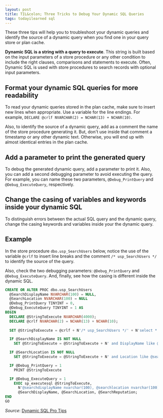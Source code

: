 ```yaml
---
layout: post
title: TIL&colon; Three Tricks to Debug Your Dynamic SQL Queries
tags: todayilearned sql
---
```


These three tips will help you to troubleshoot your dynamic queries and identify the source of a dynamic query when you find one in your query store or plan cache.

**Dynamic SQL is a string with a query to execute**. This string is built based on the input parameters of a store procedure or any other condition to include the right clauses, comparisons and statements to execute. Often, Dynamic SQL is used with store procedures to search records with optional input parameters.

## Format your dynamic SQL queries for more readability

To read your dynamic queries stored in the plan cache, make sure to insert new lines when appropriate. Use a variable for the line endings. For example, `DECLARE @crlf NVARCHAR(2) = NCHAR(13) + NCHAR(10)`.

Also, to identify the source of a dynamic query, add as a comment the name of the store procedure generating it. But, don't use inside that comment a timestamp or any other dynamic text. Otherwise, you will end up with almost identical entries in the plan cache.

## Add a parameter to print the generated query

To debug the generated dynamic query, add a parameter to print it. Also, you can add a second debugging parameter to avoid executing the query. For example, you can name these two parameters, `@Debug_PrintQuery` and `@Debug_ExecuteQuery`, respectively.

## Change the casing of variables and keywords inside your dynamic SQL

To distinguish errors between the actual SQL query and the dynamic query, change the casing keywords and variables inside your the dynamic query.

## Example

In the store procedure `dbo.usp_SearchUsers` below, notice the use of the variable `@crlf` to insert line breaks and the comment `/* usp_SearchUsers */` to identify the source of the query. 

Also, check the two debugging parameters: `@Debug_PrintQuery` and `@Debug_ExecuteQuery`. And, finally, see how the casing is different inside the dynamic SQL.

```sql
CREATE OR ALTER PROC dbo.usp_SearchUsers
  @SearchDisplayName NVARCHAR(100) = NULL,
  @SearchLocation NVARCHAR(100) = NULL
  @Debug_PrintQuery TINYINT = 0,
  @Debug_ExecuteQuery TINYINT = 1 AS
BEGIN
  DECLARE @StringToExecute NVARCHAR(4000);
  DECLARE @crlf NVARCHAR(2) = NCHAR(13) + NCHAR(10);
    
  SET @StringToExecute = @crlf + N'/* usp_SearchUsers */' + N'select * from dbo.Users u where 1 = 1 ' + @crlf;

  IF @SearchDisplayName IS NOT NULL
    SET @StringToExecute = @StringToExecute + N' and DisplayName like @searchdisplayName ' + @crlf;

  IF @SearchLocation IS NOT NULL
    SET @StringToExecute = @StringToExecute + N' and Location like @searchlocation ' + @crlf;

  IF @Debug_PrintQuery = 1
    PRINT @StringToExecute

  IF @Debug_ExecuteQuery = 1
    EXEC sp_executesql @StringToExecute, 
      N'@searchdisplayName nvarchar(100), @searchlocation nvarchar(100)', 
      @SearchDisplayName, @SearchLocation, @SearchReputation;
END
GO
```

_Source_: [Dynamic SQL Pro Tips](https://www.brentozar.com/sql/dynamic/) 
